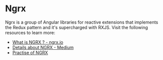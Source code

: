 # Ngrx

Ngrx is a group of Angular libraries for reactive extensions that implements the Redux pattern and it's supercharged with RXJS.
Visit the following resources to learn more:

- [What is NGRX ? - ngrx.io ](https://ngrx.io/)
- [Details about NGRX - Medium ](https://ahmedrebai.medium.com/introduction-to-state-management-with-ngrx-and-angular-91f4ff27ec9f)
- [Practise of NGRX](https://www.youtube.com/watch?v=f97ICOaekNU)
